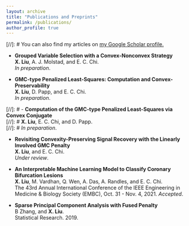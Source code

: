 ```yaml
---
layout: archive
title: "Publications and Preprints"
permalink: /publications/
author_profile: true
---
```


[//]: #  You can also find my articles on <u><a href="{{author.googlescholar}}">my Google Scholar profile</a>.</u>

- **Grouped Variable Selection with a Convex-Nonconvex Strategy**\
**X. Liu**,  A. J. Molstad, and E. C. Chi. \
*In preparation*. 

- **GMC-type Penalized Least-Squares: Computation and Convex-Preservability**\
**X. Liu**,  D. Papp, and E. C. Chi. \
*In preparation*. 

[//]: #  - **Computation of the GMC-type Penalized Least-Squares via Convex Conjugate**\
[//]: #  **X. Liu**, E. C. Chi, and D. Papp. \
[//]: #  *In preparation*. 

- **Revisiting Convexity-Preserving Signal Recovery with the Linearly Involved GMC Penalty**\
**X. Liu**, and E. C. Chi.\
*Under review*.

 - **An Interpretable Machine Learning Model to Classify Coronary Bifurcation Lesions**\
**X. Liu**,  M. Vardhan, Q. Wen, A. Das, A. Randles, and E. C. Chi.\
The 43rd Annual International Conference of the IEEE Engineering in Medicine & Biology Society (EMBC), Oct. 31 - Nov. 4, 2021. 
*Accepted*.
        
- **Sparse Principal Component Analysis with Fused Penalty**\
B Zhang, and **X. Liu**.\
 Statistical Research. 2019.


